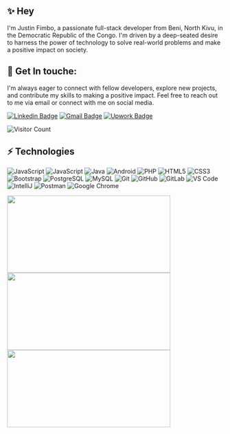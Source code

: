 
## ✨ Hey

I'm Justin Fimbo, a passionate full-stack developer from Beni, North Kivu, in the Democratic Republic of the Congo. I'm driven by a deep-seated desire to harness the power of technology to solve real-world problems and make a positive impact on society.

## 🚀 Get In touche:

I'm always eager to connect with fellow developers, explore new projects, and contribute my skills to making a positive impact. Feel free to reach out to me via email or connect with me on social media.


[![Linkedin Badge](https://img.shields.io/badge/-justinfimbo-blue?style=flat-square&logo=Linkedin&logoColor=white&link=https://www.linkedin.com/in/justin-fimbo-9b178b150/)](https://www.linkedin.com/in/justin-fimbo-9b178b150/)
[![Gmail Badge](https://img.shields.io/badge/-fimbo.isso@gmail.com-c14438?style=flat-square&logo=Gmail&logoColor=white&link=mailto:fimbo.isso@gmail.com)](mailto:fimbo.isso@gmail.com)
[![Upwork Badge](https://img.shields.io/badge/-JustinFimbo-c14e8?style=flat-square&logo=Upwork&logoColor=white&link=https://www.upwork.com/freelancers/~015ba1909bede8c331?viewMode=1)](https://www.upwork.com/freelancers/~015ba1909bede8c331?viewMode=1)

![Visitor Count](https://profile-counter.glitch.me/{FimboIsso}/count.svg)

## ⚡ Technologies

![JavaScript](https://img.shields.io/badge/-JavaScript-black?style=flat-square&logo=javascript)
![JavaScript](https://img.shields.io/badge/-Laravel-black?style=flat-square&logo=Laravel)
![Java](https://img.shields.io/badge/-java-E34A86?style=flat-square&logo=java)
![Android](https://img.shields.io/badge/Android-05150C?style=flat-square&logo=android)
![PHP](https://img.shields.io/badge/PHP-black?style=flat-square&logo=php)
![HTML5](https://img.shields.io/badge/-HTML5-E34F26?style=flat-square&logo=html5&logoColor=white)
![CSS3](https://img.shields.io/badge/-CSS3-1572B6?style=flat-square&logo=css3)
![Bootstrap](https://img.shields.io/badge/-Bootstrap-563D7C?style=flat-square&logo=bootstrap)
![PostgreSQL](https://img.shields.io/badge/-PostgreSQL-336791?style=flat-square&logo=postgresql)
![MySQL](https://img.shields.io/badge/-MySQL-black?style=flat-square&logo=mysql)
![Git](https://img.shields.io/badge/-Git-black?style=flat-square&logo=git)
![GitHub](https://img.shields.io/badge/-GitHub-181717?style=flat-square&logo=github)
![GitLab](https://img.shields.io/badge/-GitLab-FCA121?style=flat-square&logo=gitlab)
![VS Code](https://img.shields.io/badge/-VS%20Code-007ACC?style=flat-square&logo=visual-studio-code)
![IntelliJ](https://img.shields.io/badge/-IntelliJ%20IDEA-black?style=flat-square&logo=jetbrains)
![Postman](https://img.shields.io/badge/Postman-black?style=flat-square&logo=postman)
![Google Chrome](https://img.shields.io/badge/Chrome-black?style=flat-square&logo=google-chrome)

<a href="#">
      <img width="380" height="180" src="https://github-readme-stats.vercel.app/api/top-langs/?username=fimboisso&theme=merko&show_icons=true&layout=compact&langs_count=8&card_width=350&card_height=180"/>
</a>

<a href="#">
      <img width="380" height="180" src="https://github-readme-stats.vercel.app/api?username=fimboisso&theme=merko&show_icons=true&layout=compact&date_format=M%20j%5B%2C%20Y%5D&card_height=180"/>
</a>

 <a href="#">
     <img width="380" height="180" src="http://github-readme-streak-stats.herokuapp.com?user=fimboisso&theme=merko&date_format=M%20j%5B%2C%20Y%5D&card_height=180"/>
 </a>
